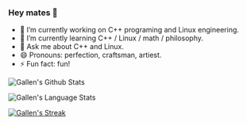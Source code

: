 ### Hey mates 👋

- 🔭 I’m currently working on C++ programing and Linux engineering.
- 🌱 I’m currently learning C++ / Linux / math / philosophy.
- 💬 Ask me about C++ and Linux.
- 😄 Pronouns: perfection, craftsman, artiest.
- ⚡ Fun fact: fun!

![Gallen's Github Stats](https://github-readme-stats.vercel.app/api?username=gallencalade&show_icons=true&line_height=24&count_private=true&theme=yeblu&bg_color=DEG,12c2e9,c471ed,f64f59)

![Gallen's Language Stats](https://github-readme-stats.vercel.app/api/top-langs/?username=gallencalade&layout=compact&langs_count=8&hide=vim&theme=highcontrast&bg_color=DEG,0f0c29,302b63,24243e)

[![Gallen's Streak](https://streak-stats.demolab.com/?user=denvercoder1&theme=dark&date_format=[Y.]n.j)](https://git.io/streak-stats)

<!--
[![Readme Card](https://github-readme-stats.vercel.app/api/pin/?username=gallencalade&repo=github-readme-stats)](https://github.com/gallencalade/github-readme-stats)


**gallencalade/gallencalade** is a ✨ _special_ ✨ repository because its `README.md` (this file) appears on your GitHub profile.

-->
